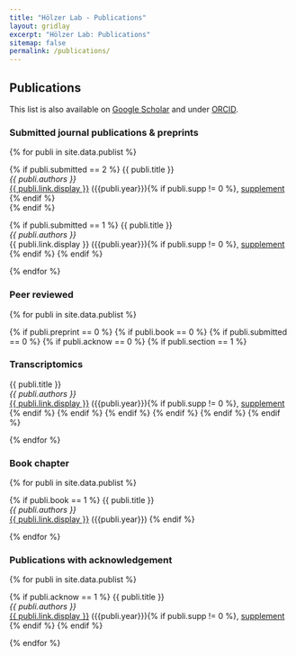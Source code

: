 ```yaml
---
title: "Hölzer Lab - Publications"
layout: gridlay
excerpt: "Hölzer Lab: Publications"
sitemap: false
permalink: /publications/
---
```


## Publications

This list is also available on [Google Scholar](https://scholar.google.de/citations?user=DMZ7Hc8AAAAJ) and under [ORCID](https://orcid.org/0000-0001-7090-8717).

### Submitted journal publications & preprints  

{% for publi in site.data.publist %}

{% if publi.submitted == 2 %}
  {{ publi.title }} <br />
  <em>{{ publi.authors }} </em><br />
  <a href="{{ publi.link.url }}">{{ publi.link.display }}</a> ({{publi.year}}){% if publi.supp != 0 %}, <a href="{{ publi.supp }}">supplement</a> {% endif %}  
{% endif %}

{% if publi.submitted == 1 %}
  {{ publi.title }} <br />
  <em>{{ publi.authors }} </em><br />
  {{ publi.link.display }} ({{publi.year}}){% if publi.supp != 0 %}, <a href="{{ publi.supp }}">supplement</a> {% endif %}
{% endif %}

{% endfor %}

### Peer reviewed

{% for publi in site.data.publist %}

  {% if publi.preprint == 0 %}
    {% if publi.book == 0 %}
    {% if publi.submitted == 0 %}
    {% if publi.acknow == 0 %}
    {% if publi.section == 1 %}
  <h3>Transcriptomics</h3>
  {{ publi.title }} <br />
  <em>{{ publi.authors }} </em><br />
  <a href="{{ publi.link.url }}">{{ publi.link.display }}</a> ({{publi.year}}){% if publi.supp != 0 %}, <a href="{{ publi.supp }}">supplement</a> {% endif %}
  {% endif %}  
  {% endif %}
  {% endif %}
  {% endif %}
  {% endif %}
  
{% endfor %}

### Book chapter

{% for publi in site.data.publist %}

  {% if publi.book == 1 %}
  {{ publi.title }} <br />
  <em>{{ publi.authors }} </em><br />
  <a href="{{ publi.link.url }}">{{ publi.link.display }}</a> ({{publi.year}})
  {% endif %}

{% endfor %}

### Publications with acknowledgement

{% for publi in site.data.publist %}

  {% if publi.acknow == 1 %}
  {{ publi.title }} <br />
  <em>{{ publi.authors }} </em><br />
  <a href="{{ publi.link.url }}">{{ publi.link.display }}</a> ({{publi.year}}){% if publi.supp != 0 %}, <a href="{{ publi.supp }}">supplement</a> {% endif %}
  {% endif %}  
  
{% endfor %}